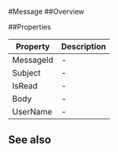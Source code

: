 #Message
##Overview



##Properties
<table class="table table-condensed table-bordered">
    <thead>
<tr>
<th>Property</th>
<th>Description</th>
</tr>
</thead>
<tbody>
<tr><td>MessageId</td><td> - </td></tr>
<tr><td>Subject</td><td> - </td></tr>
<tr><td>IsRead</td><td> - </td></tr>
<tr><td>Body</td><td> - </td></tr>
<tr><td>UserName</td><td> - </td></tr>
</tbody></table>



## See also

